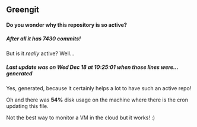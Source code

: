 ## Greengit

#### Do you wonder why this repository is so active?

##### After all it has 7430 commits!

But is it *really* active? Well...

##### Last update was on Wed Dec 18 at 10:25:01 when those lines were... generated

Yes, generated, because it certainly helps a lot to have such an active repo!

Oh and there was **54%** disk usage on the machine
where there is the cron updating this file.

Not the best way to monitor a VM in the cloud but it works! :)
